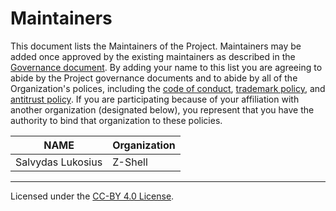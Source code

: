 <!-- @format -->

# Maintainers

This document lists the Maintainers of the Project. Maintainers may be added once approved by the existing maintainers as described in the [Governance document](https://github.com/z-shell/.github/tree/main/.github/GOVERNANCE.md). By adding your name to this list you are agreeing to abide by the Project governance documents and to abide by all of the Organization's polices, including the [code of conduct](https://github.com/z-shell/.github/tree/main/.github//CODE_OF_CONDUCT.md), [trademark policy](https://github.com/z-shell/.github/tree/main/.github//TRADEMARKS.md), and [antitrust policy](https://github.com/z-shell/.github/tree/main/.github//TRADEMARKS.md). If you are participating because of your affiliation with another organization (designated below), you represent that you have the authority to bind that organization to these policies.

| **NAME**          | **Organization** |
| ----------------- | ---------------- |
| Salvydas Lukosius | Z-Shell          |

---

Licensed under the [CC-BY 4.0 License](https://creativecommons.org/licenses/by-sa/4.0/).
